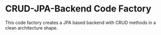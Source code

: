 # CRUD-JPA-Backend Code Factory

This code factory creates a JPA based backend with CRUD methods in a clean architecture shape.
